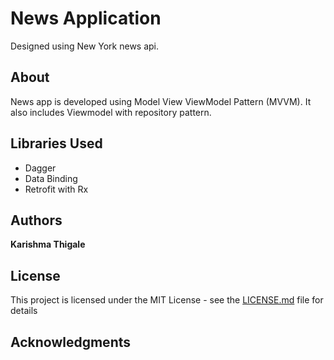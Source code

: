 # News Application

Designed using New York news api.

## About

News app is developed using Model View ViewModel Pattern (MVVM).
It also includes Viewmodel with repository pattern.

## Libraries Used

* Dagger
* Data Binding
* Retrofit with Rx

## Authors

**Karishma Thigale**

## License

This project is licensed under the MIT License - see the [LICENSE.md](LICENSE.md) file for details


## Acknowledgments

